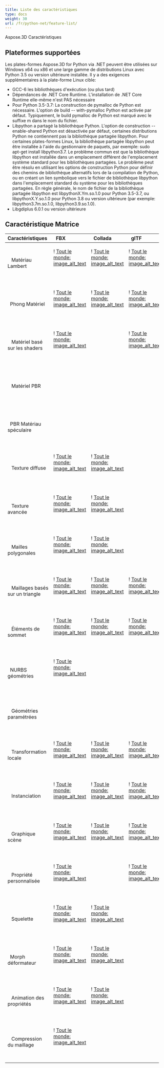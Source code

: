 ```yaml
---
title: Liste des caractéristiques
type: docs
weight: 30
url: /fr/python-net/feature-list/
---
```

Aspose.3D Caractéristiques


##  **Plateformes supportées**

Les plates-formes Aspose.3D for Python via .NET peuvent être utilisées sur Windows x64 ou x86 et une large gamme de distributions Linux avec Python 3.5 ou version ultérieure installée. Il y a des exigences supplémentaires à la plate-forme Linux cible:
- GCC-6 les bibliothèques d'exécution (ou plus tard)
- Dépendances de .NET Core Runtime. L'installation de .NET Core Runtime elle-même n'est PAS nécessaire
- Pour Python 3.5-3.7: La construction de pymalloc de Python est nécessaire. L'option de build -- with-pymalloc Python est activée par défaut. Typiquement, le build pymalloc de Python est marqué avec le suffixe m dans le nom du fichier.
- Libpython a partagé la bibliothèque Python. L'option de construction -- enable-shared Python est désactivée par défaut, certaines distributions Python ne contiennent pas la bibliothèque partagée libpython. Pour certaines plates-formes Linux, la bibliothèque partagée libpython peut être installée à l'aide du gestionnaire de paquets, par exemple: sudo apt-get install libpython3.7. Le problème commun est que la bibliothèque libpython est installée dans un emplacement différent de l'emplacement système standard pour les bibliothèques partagées. Le problème peut être résolu en utilisant les options de construction Python pour définir des chemins de bibliothèque alternatifs lors de la compilation de Python, ou en créant un lien symbolique vers le fichier de bibliothèque libpython dans l'emplacement standard du système pour les bibliothèques partagées. En règle générale, le nom de fichier de la bibliothèque partagée libpython est libpythonX.Ym.so.1.0 pour Python 3.5-3.7, ou libpythonX.Y.so.1.0 pour Python 3.8 ou version ultérieure (par exemple: libpython3.7m.so.1.0, libpython3.9.so.1.0).
- Libgdiplus 6.0.1 ou version ultérieure


##  **Caractéristique Matrice**

|**Caractéristiques** |` `FBX|` `Collada|` `glTF|` `glTF 2.0|` `U3D|` `PDF|` `STL|` `OBJ|` `PLY|` `3DS|` `ASE|` `X|` `3MF|` `RVM|` `Draco|
| :- | :- | :- | :- | :- | :- | :- | :- | :- | :- | :- | :- | :- | :- | :- | :- |
|` ` Matériau Lambert|<p>! [Tout le monde: image_alt_text](accept.png)</p><p> </p>|<p>! [Tout le monde: image_alt_text](accept.png)</p><p> </p>|<p>! [Tout le monde: image_alt_text](accept.png)</p><p> </p>| |<p>! [Tout le monde: image_alt_text](accept.png)</p><p> </p>|<p>! [Tout le monde: image_alt_text](accept.png)</p><p> </p>| |<p>! [Tout le monde: image_alt_text](accept.png)</p><p> </p>| |<p>! [Tout le monde: image_alt_text](accept.png)</p><p> </p>|<p>! [Tout le monde: image_alt_text](accept.png)</p><p> </p>|<p>! [Tout le monde: image_alt_text](accept.png)</p><p> </p>| | | |
|` `Phong Matériel|<p>! [Tout le monde: image_alt_text](accept.png)</p><p> </p>|<p>! [Tout le monde: image_alt_text](accept.png)</p><p> </p>|<p>! [Tout le monde: image_alt_text](accept.png)</p><p> </p>| |<p>! [Tout le monde: image_alt_text](accept.png)</p><p> </p>|<p>! [Tout le monde: image_alt_text](accept.png)</p><p> </p>| |<p>! [Tout le monde: image_alt_text](accept.png)</p><p> </p>| | |<p>! [Tout le monde: image_alt_text](accept.png)</p><p> </p>|<p>! [Tout le monde: image_alt_text](accept.png)</p><p> </p>| | | |
|` ` Matériel basé sur les shaders|<p>! [Tout le monde: image_alt_text](accept.png)</p><p> </p>| |<p>! [Tout le monde: image_alt_text](accept.png)</p><p> </p>| | | | | | | | | | | | |
|` ` Matériel PBR| | | |<p>! [Tout le monde: image_alt_text](accept.png)</p><p> </p>| | | | | | | | | | | |
|` `PBR Matériau spéculaire| | | |<p>! [Tout le monde: image_alt_text](accept.png)</p><p> </p>| | | | | | | | | | | |
|` ` Texture diffuse|<p>! [Tout le monde: image_alt_text](accept.png)</p><p> </p>|<p>! [Tout le monde: image_alt_text](accept.png)</p><p> </p>| |<p>! [Tout le monde: image_alt_text](accept.png)</p><p> </p>|<p>! [Tout le monde: image_alt_text](accept.png)</p><p> </p>|<p>! [Tout le monde: image_alt_text](accept.png)</p><p> </p>| |<p>! [Tout le monde: image_alt_text](accept.png)</p><p> </p>| |<p>! [Tout le monde: image_alt_text](accept.png)</p><p> </p>|<p>! [Tout le monde: image_alt_text](accept.png)</p><p> </p>|<p>! [Tout le monde: image_alt_text](accept.png)</p><p> </p>|<p>! [Tout le monde: image_alt_text](accept.png)</p><p> </p>| | |
|` ` Texture avancée|<p>! [Tout le monde: image_alt_text](accept.png)</p><p> </p>|<p>! [Tout le monde: image_alt_text](accept.png)</p><p> </p>| |<p>! [Tout le monde: image_alt_text](accept.png)</p><p> </p>|<p>! [Tout le monde: image_alt_text](accept.png)</p><p> </p>|<p>! [Tout le monde: image_alt_text](accept.png)</p><p> </p>| |<p>! [Tout le monde: image_alt_text](accept.png)</p><p> </p>| | | | | | | |
|` ` Mailles polygonales|<p>! [Tout le monde: image_alt_text](accept.png)</p><p> </p>|<p>! [Tout le monde: image_alt_text](accept.png)</p><p> </p>| | | | | |<p>! [Tout le monde: image_alt_text](accept.png)</p><p> </p>| | | | | |<p>! [Tout le monde: image_alt_text](accept.png)</p><p> </p>| |
|` ` Maillages basés sur un triangle|<p>! [Tout le monde: image_alt_text](accept.png)</p><p> </p>|<p>! [Tout le monde: image_alt_text](accept.png)</p><p> </p>|<p>! [Tout le monde: image_alt_text](accept.png)</p><p> </p>|<p>! [Tout le monde: image_alt_text](accept.png)</p><p> </p>|<p>! [Tout le monde: image_alt_text](accept.png)</p><p> </p>|<p>! [Tout le monde: image_alt_text](accept.png)</p><p> </p>|<p>! [Tout le monde: image_alt_text](accept.png)</p><p> </p>|<p>! [Tout le monde: image_alt_text](accept.png)</p><p> </p>|<p>! [Tout le monde: image_alt_text](accept.png)</p><p> </p>|<p>! [Tout le monde: image_alt_text](accept.png)</p><p> </p>|<p>! [Tout le monde: image_alt_text](accept.png)</p><p> </p>|<p>! [Tout le monde: image_alt_text](accept.png)</p><p> </p>|<p>! [Tout le monde: image_alt_text](accept.png)</p><p> </p>|<p>! [Tout le monde: image_alt_text](accept.png)</p><p> </p>|<p>! [Tout le monde: image_alt_text](accept.png)</p><p> </p>|
|` ` Éléments de sommet|<p>! [Tout le monde: image_alt_text](accept.png)</p><p> </p>|<p>! [Tout le monde: image_alt_text](accept.png)</p><p> </p>|<p>! [Tout le monde: image_alt_text](accept.png)</p><p> </p>|<p>! [Tout le monde: image_alt_text](accept.png)</p><p> </p>|<p>! [Tout le monde: image_alt_text](accept.png)</p><p> </p>|<p>! [Tout le monde: image_alt_text](accept.png)</p><p> </p>| |<p>! [Tout le monde: image_alt_text](accept.png)</p><p> </p>|<p>! [Tout le monde: image_alt_text](accept.png)</p><p> </p>|<p>! [Tout le monde: image_alt_text](accept.png)</p><p> </p>|<p>! [Tout le monde: image_alt_text](accept.png)</p><p> </p>|<p>! [Tout le monde: image_alt_text](accept.png)</p><p> </p>| | |<p>! [Tout le monde: image_alt_text](accept.png)</p><p> </p>|
|` `NURBS géométries|<p>! [Tout le monde: image_alt_text](accept.png)</p><p> </p>| | | | | | | | | | | | | | |
|` ` Géométries paramétrées| | | | | | | | | | | | | |<p>! [Tout le monde: image_alt_text](accept.png)</p><p> </p>| |
|` ` Transformation locale|<p>! [Tout le monde: image_alt_text](accept.png)</p><p> </p>|<p>! [Tout le monde: image_alt_text](accept.png)</p><p> </p>|<p>! [Tout le monde: image_alt_text](accept.png)</p><p> </p>|<p>! [Tout le monde: image_alt_text](accept.png)</p><p> </p>|<p>! [Tout le monde: image_alt_text](accept.png)</p><p> </p>|<p>! [Tout le monde: image_alt_text](accept.png)</p><p> </p>| | | |<p>! [Tout le monde: image_alt_text](accept.png)</p><p> </p>|<p>! [Tout le monde: image_alt_text](accept.png)</p><p> </p>|<p>! [Tout le monde: image_alt_text](accept.png)</p><p> </p>| |<p>! [Tout le monde: image_alt_text](accept.png)</p><p> </p>| |
|` ` Instanciation|<p>! [Tout le monde: image_alt_text](accept.png)</p><p> </p>|<p>! [Tout le monde: image_alt_text](accept.png)</p><p> </p>|<p>! [Tout le monde: image_alt_text](accept.png)</p><p> </p>|<p>! [Tout le monde: image_alt_text](accept.png)</p><p> </p>|<p>! [Tout le monde: image_alt_text](accept.png)</p><p> </p>|<p>! [Tout le monde: image_alt_text](accept.png)</p><p> </p>| | | | | | | | | |
|` ` Graphique scène|<p>! [Tout le monde: image_alt_text](accept.png)</p><p> </p>|<p>! [Tout le monde: image_alt_text](accept.png)</p><p> </p>|<p>! [Tout le monde: image_alt_text](accept.png)</p><p> </p>|<p>! [Tout le monde: image_alt_text](accept.png)</p><p> </p>|<p>! [Tout le monde: image_alt_text](accept.png)</p><p> </p>|<p>! [Tout le monde: image_alt_text](accept.png)</p><p> </p>| | | |<p>! [Tout le monde: image_alt_text](accept.png)</p><p> </p>| |<p>! [Tout le monde: image_alt_text](accept.png)</p><p> </p>| |<p>! [Tout le monde: image_alt_text](accept.png)</p><p> </p>| |
|` ` Propriété personnalisée|<p>! [Tout le monde: image_alt_text](accept.png)</p><p> </p>| |<p>! [Tout le monde: image_alt_text](accept.png)</p><p> </p>|<p>! [Tout le monde: image_alt_text](accept.png)</p><p> </p>| | | | | | | | | | | |
|` ` Squelette|<p>! [Tout le monde: image_alt_text](accept.png)</p><p> </p>|<p>! [Tout le monde: image_alt_text](accept.png)</p><p> </p>| | | | | | | | | | | | | |
|` `Morph déformateur|<p>! [Tout le monde: image_alt_text](accept.png)</p><p> </p>|<p>! [Tout le monde: image_alt_text](accept.png)</p><p> </p>| | | | | | | | | | | | | |
|` ` Animation des propriétés|<p>! [Tout le monde: image_alt_text](accept.png)</p><p> </p>|<p>! [Tout le monde: image_alt_text](accept.png)</p><p> </p>| | | | | | | | | | | | | |
|` ` Compression du maillage|<p>! [Tout le monde: image_alt_text](accept.png)</p><p> </p>| | | |<p>! [Tout le monde: image_alt_text](accept.png)</p><p> </p>|<p>! [Tout le monde: image_alt_text](accept.png)</p><p> </p>| | | | | | |<p>! [Tout le monde: image_alt_text](accept.png)</p><p> </p>| |<p>! [Tout le monde: image_alt_text](accept.png)</p><p> </p>|

